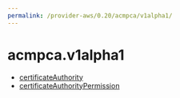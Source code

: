 ```yaml
---
permalink: /provider-aws/0.20/acmpca/v1alpha1/
---
```


# acmpca.v1alpha1



* [certificateAuthority](certificateAuthority.md)
* [certificateAuthorityPermission](certificateAuthorityPermission.md)